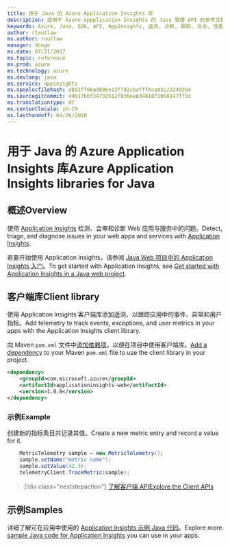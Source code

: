 ```yaml
---
title: 用于 Java 的 Azure Application Insights 库
description: 适用于 Azure Appplication Insights 的 Java 管理 API 的参考文档
keywords: Azure, Java, SDK, API, AppInsights, 遥测, 诊断, 跟踪, 日志, 性能
author: rloutlaw
ms.author: routlaw
manager: douge
ms.date: 07/21/2017
ms.topic: reference
ms.prod: azure
ms.technology: azure
ms.devlang: java
ms.service: appinsights
ms.openlocfilehash: d881ff66ad806e13f7d2cbafff6ce85c23240304
ms.sourcegitcommit: 49b17bbf34732512f836ee634818f1058147ff5c
ms.translationtype: HT
ms.contentlocale: zh-CN
ms.lasthandoff: 04/26/2018
---
```

# <a name="azure-application-insights-libraries-for-java"></a><span data-ttu-id="3ea0e-104">用于 Java 的 Azure Application Insights 库</span><span class="sxs-lookup"><span data-stu-id="3ea0e-104">Azure Application Insights libraries for Java</span></span>

## <a name="overview"></a><span data-ttu-id="3ea0e-105">概述</span><span class="sxs-lookup"><span data-stu-id="3ea0e-105">Overview</span></span>

<span data-ttu-id="3ea0e-106">使用 [Application Insights](/azure/application-insights/app-insights-overview) 检测、会审和诊断 Web 应用与服务中的问题。</span><span class="sxs-lookup"><span data-stu-id="3ea0e-106">Detect, triage, and diagnose issues in your web apps and services with [Application Insights](/azure/application-insights/app-insights-overview).</span></span>

<span data-ttu-id="3ea0e-107">若要开始使用 Application Insights，请参阅 [Java Web 项目中的 Application Insights 入门](/azure/application-insights/app-insights-java-get-started)。</span><span class="sxs-lookup"><span data-stu-id="3ea0e-107">To get started with Application Insights, see [Get started with Application Insights in a Java web project](/azure/application-insights/app-insights-java-get-started).</span></span>

## <a name="client-library"></a><span data-ttu-id="3ea0e-108">客户端库</span><span class="sxs-lookup"><span data-stu-id="3ea0e-108">Client library</span></span>

<span data-ttu-id="3ea0e-109">使用 Application Insights 客户端库添加遥测，以跟踪应用中的事件、异常和用户指标。</span><span class="sxs-lookup"><span data-stu-id="3ea0e-109">Add telemetry to track events, exceptions, and user metrics in your apps with the Application Insights client library.</span></span>

<span data-ttu-id="3ea0e-110">向 Maven `pom.xml` 文件中[添加依赖项](https://maven.apache.org/guides/getting-started/index.html#How_do_I_use_external_dependencies)，以便在项目中使用客户端库。</span><span class="sxs-lookup"><span data-stu-id="3ea0e-110">[Add a dependency](https://maven.apache.org/guides/getting-started/index.html#How_do_I_use_external_dependencies) to your Maven `pom.xml` file to use the client library in your project.</span></span>

```XML
<dependency>
    <groupId>com.microsoft.azure</groupId>
    <artifactId>applicationinsights-web</artifactId>   
    <version>1.0.8</version>
</dependency>
```   

### <a name="example"></a><span data-ttu-id="3ea0e-111">示例</span><span class="sxs-lookup"><span data-stu-id="3ea0e-111">Example</span></span>

<span data-ttu-id="3ea0e-112">创建新的指标条目并记录其值。</span><span class="sxs-lookup"><span data-stu-id="3ea0e-112">Create a new metric entry and record a value for it.</span></span>

```java
    MetricTelemetry sample = new MetricTelemetry();
    sample.setName("metric name");
    sample.setValue(42.3);
    telemetryClient.TrackMetric(sample);
```

> [!div class="nextstepaction"]
> [<span data-ttu-id="3ea0e-113">了解客户端 API</span><span class="sxs-lookup"><span data-stu-id="3ea0e-113">Explore the Client APIs</span></span>](/java/api/overview/azure/appinsights/client)

## <a name="samples"></a><span data-ttu-id="3ea0e-114">示例</span><span class="sxs-lookup"><span data-stu-id="3ea0e-114">Samples</span></span>

<span data-ttu-id="3ea0e-115">详细了解可在应用中使用的 [Application Insights 示例 Java 代码](https://azure.microsoft.com/en-us/resources/samples/?term=insights&platform=java)。</span><span class="sxs-lookup"><span data-stu-id="3ea0e-115">Explore more [sample Java code for Application Insights](https://azure.microsoft.com/en-us/resources/samples/?term=insights&platform=java) you can use in your apps.</span></span>
